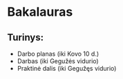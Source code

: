 # Bakalauras

## Turinys:

 * Darbo planas (iki Kovo 10 d.)
 * Darbas (iki Gegužės vidurio)
 * Praktinė dalis (iki Gegužęs vidurio) 
